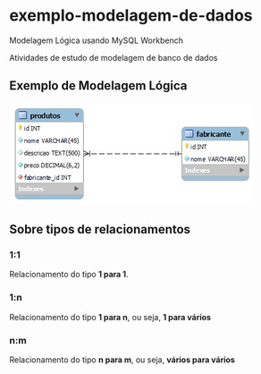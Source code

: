 # exemplo-modelagem-de-dados
 Modelagem Lógica usando MySQL Workbench

Atividades de estudo de modelagem de banco de dados

## Exemplo de Modelagem Lógica

!["Modelo Lógico do sistema de vendas"](modelo-logico-vendas.png)

## Sobre tipos de relacionamentos

### 1:1

Relacionamento do tipo **1 para 1**.


### 1:n
Relacionamento do tipo **1 para n**, ou seja, **1 para  vários**



### n:m 
Relacionamento do tipo **n para m**, ou seja, **vários para  vários**